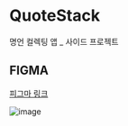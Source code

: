 # QuoteStack
명언 컬렉팅 앱 _ 사이드 프로젝트


## FIGMA

[피그마 링크](https://www.figma.com/file/k0EpusEByzxfaWlJzi414Q/QuoteStack?node-id=0%3A1&t=d1jd4s2u4qIVajK5-1)

![image](https://user-images.githubusercontent.com/97934878/219546664-0fcb051a-19b7-4b84-9e11-4238eaf0cdea.png)


